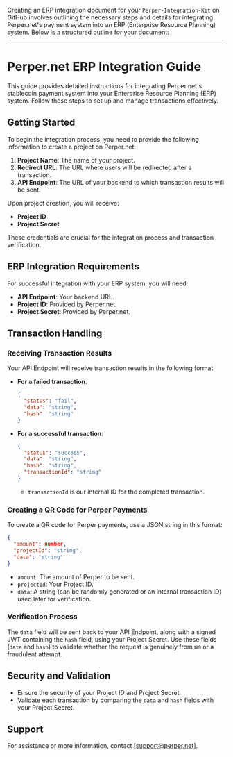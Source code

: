 Creating an ERP integration document for your `Perper-Integration-Kit` on GitHub involves outlining the necessary steps and details for integrating Perper.net's payment system into an ERP (Enterprise Resource Planning) system. Below is a structured outline for your document:

---

# Perper.net ERP Integration Guide

This guide provides detailed instructions for integrating Perper.net's stablecoin payment system into your Enterprise Resource Planning (ERP) system. Follow these steps to set up and manage transactions effectively.

## Getting Started

To begin the integration process, you need to provide the following information to create a project on Perper.net:

1. **Project Name**: The name of your project.
2. **Redirect URL**: The URL where users will be redirected after a transaction.
3. **API Endpoint**: The URL of your backend to which transaction results will be sent.

Upon project creation, you will receive:

- **Project ID**
- **Project Secret**

These credentials are crucial for the integration process and transaction verification.

## ERP Integration Requirements

For successful integration with your ERP system, you will need:

- **API Endpoint**: Your backend URL.
- **Project ID**: Provided by Perper.net.
- **Project Secret**: Provided by Perper.net.

## Transaction Handling

### Receiving Transaction Results

Your API Endpoint will receive transaction results in the following format:

- **For a failed transaction**:
  ```json
  {
    "status": "fail",
    "data": "string",
    "hash": "string"
  }
  ```

- **For a successful transaction**:
  ```json
  {
    "status": "success",
    "data": "string",
    "hash": "string",
    "transactionId": "string"
  }
  ```
  - `transactionId` is our internal ID for the completed transaction.

### Creating a QR Code for Perper Payments

To create a QR code for Perper payments, use a JSON string in this format:

```json
{
  "amount": number,
  "projectId": "string",
  "data": "string"
}
```

- `amount`: The amount of Perper to be sent.
- `projectId`: Your Project ID.
- `data`: A string (can be randomly generated or an internal transaction ID) used later for verification.

### Verification Process

The `data` field will be sent back to your API Endpoint, along with a signed JWT containing the `hash` field, using your Project Secret. Use these fields (`data` and `hash`) to validate whether the request is genuinely from us or a fraudulent attempt.

## Security and Validation

- Ensure the security of your Project ID and Project Secret.
- Validate each transaction by comparing the `data` and `hash` fields with your Project Secret.

## Support

For assistance or more information, contact [support@perper.net].
